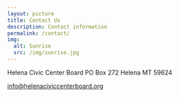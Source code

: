 ```yaml
---
layout: picture
title: Contact Us
description: Contact information
permalink: /contact/
img:
  alt: Sunrise
  src: /img/sunrise.jpg
---
```


Helena Civic Center Board
PO Box 272
Helena MT 59624

<info@helenaciviccenterboard.org>
